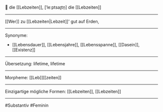 🔵 die [[Lebzeiten]], [ˈleːptsaɪ̯tn̩]
die [[Lebzeiten]]

---
[[Wer]] zu [[Lebzeiten|Lebzeit]]' gut auf Erden,  


---
Synonyme: 
- [[Lebensdauer]], [[Lebensjahre]], [[Lebensspanne]], [[Dasein]], [[Existenz]]

---
Übersetzung: lifetime, lifetime

---
Morpheme:
[[Leb]][[zeiten]]

---
Einzigartige mögliche Formen: [[Lebzeiten]], [[Lebzeiten]]

---
#Substantiv #Feminin